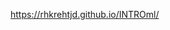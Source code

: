 [//]: # (This template replaces README.md when someone creates a new repo with the fastpages template.)
https://rhkrehtjd.github.io/INTROml/
